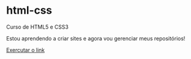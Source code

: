 # html-css
 Curso de HTML5 e CSS3

Estou aprendendo a criar sites e agora vou gerenciar meus repositórios!

<a href="https://matheusferreira76.github.io/html-css/"> Exercutar o link</a>